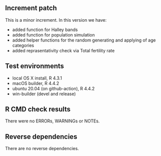 ## Increment patch
This is a minor increment. In this version we have:
- added function for Halley bands
- added function for population simulation
- added helper functions for the random generating and applying of age categories
- added reprasentativity check via Total fertility rate

## Test environments
* local OS X install, R 4.3.1
* macOS builder, R 4.4.2
* ubuntu 20.04 (on github-action), R 4.4.2
* win-builder (devel and release)

## R CMD check results
There were no ERRORs, WARNINGs or NOTEs.

## Reverse dependencies
There are no reverse dependencies.

